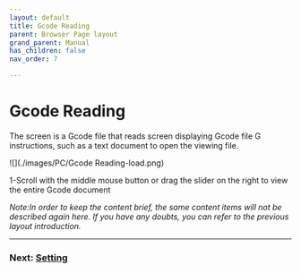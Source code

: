 ```yaml
---
layout: default
title: Gcode Reading
parent: Browser Page layout
grand_parent: Manual
has_children: false
nav_order: 7

--- 
```



# Gcode Reading

The screen is a Gcode file that reads screen displaying Gcode file G instructions, such as a text document to open the viewing file.

![](./images/PC/Gcode Reading-load.png)

1-Scroll with the middle mouse button or drag the slider on the right to view the entire Gcode document



_Note:In order to keep the content brief, the same content items will not be described again here. If you have any doubts, you can refer to the previous layout introduction._

---
### Next: [Setting](./Browser_Page_Setting.md)